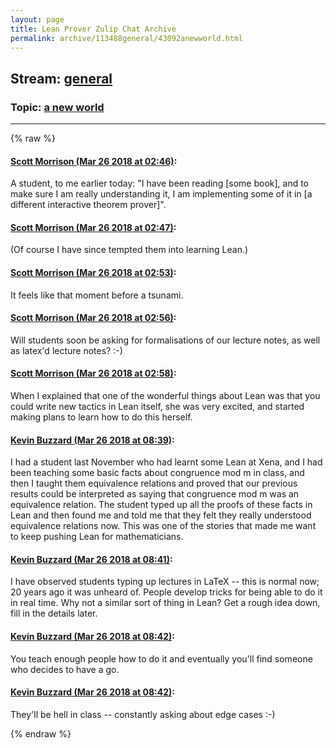 ```yaml
---
layout: page
title: Lean Prover Zulip Chat Archive 
permalink: archive/113488general/43092anewworld.html
---
```


## Stream: [general](index.html)
### Topic: [a new world](43092anewworld.html)

---


{% raw %}
#### [ Scott Morrison (Mar 26 2018 at 02:46)](https://leanprover.zulipchat.com/#narrow/stream/113488-general/topic/a%20new%20world/near/124205495):
A student, to me earlier today: "I have been reading [some book], and to make sure I am really understanding it, I am implementing some of it in [a different interactive theorem prover]".

#### [ Scott Morrison (Mar 26 2018 at 02:47)](https://leanprover.zulipchat.com/#narrow/stream/113488-general/topic/a%20new%20world/near/124205503):
(Of course I have since tempted them into learning Lean.)

#### [ Scott Morrison (Mar 26 2018 at 02:53)](https://leanprover.zulipchat.com/#narrow/stream/113488-general/topic/a%20new%20world/near/124205661):
It feels like that moment before a tsunami.

#### [ Scott Morrison (Mar 26 2018 at 02:56)](https://leanprover.zulipchat.com/#narrow/stream/113488-general/topic/a%20new%20world/near/124205748):
Will students soon be asking for formalisations of our lecture notes, as well as latex'd lecture notes? :-)

#### [ Scott Morrison (Mar 26 2018 at 02:58)](https://leanprover.zulipchat.com/#narrow/stream/113488-general/topic/a%20new%20world/near/124205780):
When I explained that one of the wonderful things about Lean was that you could write new tactics in Lean itself, she was very excited, and started making plans to learn how to do this herself.

#### [ Kevin Buzzard (Mar 26 2018 at 08:39)](https://leanprover.zulipchat.com/#narrow/stream/113488-general/topic/a%20new%20world/near/124214265):
I had a student last November who had learnt some Lean at Xena, and I had been teaching some basic facts about congruence mod m in class, and then I taught them equivalence relations and proved that our previous results could be interpreted as saying that congruence mod m was an equivalence relation. The student typed up all the proofs of these facts in Lean and then found me and told me that they felt they really understood equivalence relations now. This was one of the stories that made me want to keep pushing Lean for mathematicians.

#### [ Kevin Buzzard (Mar 26 2018 at 08:41)](https://leanprover.zulipchat.com/#narrow/stream/113488-general/topic/a%20new%20world/near/124214315):
I have observed students typing up lectures in LaTeX -- this is normal now; 20 years ago it was unheard of. People develop tricks for being able to do it in real time. Why not a similar sort of thing in Lean? Get a rough idea down, fill in the details later.

#### [ Kevin Buzzard (Mar 26 2018 at 08:42)](https://leanprover.zulipchat.com/#narrow/stream/113488-general/topic/a%20new%20world/near/124214354):
You teach enough people how to do it and eventually you'll find someone who decides to have a go.

#### [ Kevin Buzzard (Mar 26 2018 at 08:42)](https://leanprover.zulipchat.com/#narrow/stream/113488-general/topic/a%20new%20world/near/124214355):
They'll be hell in class -- constantly asking about edge cases :-)


{% endraw %}

